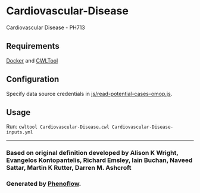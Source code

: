 # Cardiovascular-Disease

Cardiovascular Disease - PH713

## Requirements

[Docker](https://docs.docker.com/install/) and [CWLTool](https://github.com/common-workflow-language/cwltool#install)

## Configuration

Specify data source credentials in [js/read-potential-cases-omop.js](js/read-potential-cases-omop.js).

## Usage

Run: `cwltool Cardiovascular-Disease.cwl Cardiovascular-Disease-inputs.yml`

***

### Based on original definition developed by Alison K Wright, Evangelos Kontopantelis, Richard Emsley, Iain Buchan, Naveed Sattar, Martin K Rutter, Darren M. Ashcroft
### Generated by [Phenoflow](https://kclhi.org/phenoflow).
